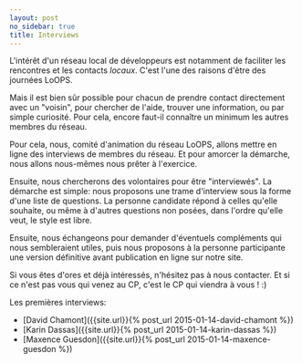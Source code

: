 ```yaml
---
layout: post
no_sidebar: true
title: Interviews
---
```

L'intérêt d'un réseau local de développeurs est notamment de faciliter
les rencontres et les contacts *locaux*. C'est l'une des raisons d'être
des journées LoOPS.

Mais il est bien sûr possible pour chacun de prendre contact
directement avec un "voisin", pour chercher de l'aide, trouver une
information, ou par simple curiosité. Pour cela, encore faut-il
connaître un minimum les autres membres du réseau.

Pour cela, nous, comité d'animation du réseau LoOPS, allons mettre en
ligne des interviews de membres du réseau. Et pour amorcer la démarche,
nous allons nous-mêmes nous prêter à l'exercice.

Ensuite, nous chercherons des volontaires pour être "interviewés". La
démarche est simple: nous proposons une trame d'interview sous la
forme d'une liste de questions. La personne candidate répond à celles
qu'elle souhaite, ou même à d'autres questions non posées, dans l'ordre
qu'elle veut, le style est libre.

Ensuite, nous échangeons pour demander d'éventuels compléments qui nous
sembleraient utiles, puis nous proposons à la personne participante une
version définitive avant publication en ligne sur notre site.

Si vous êtes d'ores et déjà intéressés, n'hésitez pas à nous contacter.
Et si ce n'est pas vous qui venez au CP, c'est le CP qui viendra à
vous ! :)

Les premières interviews:

- [David Chamont]({{site.url}}{% post_url 2015-01-14-david-chamont %})
- [Karin Dassas]({{site.url}}{% post_url 2015-01-14-karin-dassas %})
- [Maxence Guesdon]({{site.url}}{% post_url 2015-01-14-maxence-guesdon %})
